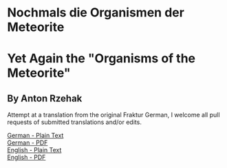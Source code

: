 # Nochmals die Organismen der Meteorite

# Yet Again the "Organisms of the Meteorite"

## By Anton Rzehak

Attempt at a translation from the original Fraktur German, I welcome all pull requests of submitted translations and/or edits.

[German - Plain Text](full-text-german.md)  
[German - PDF](https://cdn.solaranamnesis.com/DasAusland/1881/37/4/.pdf)  
[English - Plain Text](full-text-english.md)  
[English - PDF](https://cdn.solaranamnesis.com/DasAusland/1881/37/4/.pdf)  

